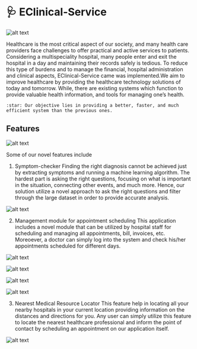 # :stethoscope: EClinical-Service
![alt text](https://user-images.githubusercontent.com/63053089/101241230-3a328980-371a-11eb-8925-81cdccc325a8.jpg)

Healthcare is the most critical aspect of our society, and many health care providers face challenges to offer practical and active services to patients. 
Considering a multispeciality hospital, many people enter and exit the hospital in a day and maintaining their records safely is tedious. 
To reduce this type of burdens and to manage the financial, hospital administration and clinical aspects, EClinical-Service came was implemented.We aim to improve healthcare by providing the healthcare technology solutions of today and tomorrow. 
While, there are existing systems which function to provide valuable health information, and tools for managing one’s health. 

```
:star: Our objective lies in providing a better, faster, and much efficient system than the previous ones. 
```
 
 
 ## Features
 ![alt text](https://user-images.githubusercontent.com/63053089/101241215-33a41200-371a-11eb-8acd-b02d6e715e0f.jpg)
 
Some of our novel features include
 1.   Symptom-checker
  Finding the right diagnosis cannot be achieved just by extracting symptoms and running a machine learning algorithm. The hardest part is asking the right questions, focusing on what is important in the situation, connecting other events, and much more. Hence, our solution utilize a novel approach to ask the right questions and filter through the large dataset in order to provide accurate analysis.

![alt text](https://user-images.githubusercontent.com/63053089/101241227-3868c600-371a-11eb-99fd-dae757059771.jpg)

 2.   Management module for appointment scheduling
This application includes a novel module that can be utilized by hospital staff for scheduling and managing all appointments, bill, invoices, etc. Moreoever, a doctor can simply log into the system and check his/her appointments scheduled for different days.

![alt text](https://user-images.githubusercontent.com/63053089/101241226-3868c600-371a-11eb-899f-72f2751cfffc.jpg)

![alt text](https://user-images.githubusercontent.com/63053089/101241224-37379900-371a-11eb-8318-1cc494341dca.jpg)

![alt text](https://user-images.githubusercontent.com/63053089/101241222-369f0280-371a-11eb-974e-d80c7c3c803f.jpg)

![alt text](https://user-images.githubusercontent.com/63053089/101241217-356dd580-371a-11eb-9ac0-5253b0dcfad7.jpg)


 3.   Nearest Medical Resource Locator
This feature help in locating all your nearby hospitals in your current location providing information on the distances and directions for you. Any user can simply utilize this feature to locate the nearest healthcare professional and inform the point of contact by scheduling an appointment on our application itself.

![alt text](https://user-images.githubusercontent.com/63053089/101241229-3999f300-371a-11eb-8c10-236ee5aa2ecb.jpg)


